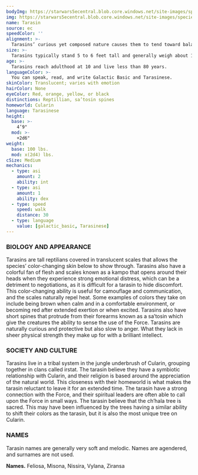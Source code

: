 ```yaml
---
bodyImg: https://starwars5ecentral.blob.core.windows.net/site-images/species/species_Tarasin.png
img: https://starwars5ecentral.blob.core.windows.net/site-images/species/species_Tarasin.png
name: Tarasin
source: ec
speedColor: ''
alignment: >-
  Tarasins’ curious yet composed nature causes them to tend toward balanced alignments, though there are exceptions.
size: >-
  Tarasins typically stand 5 to 6 feet tall and generally weigh about 130 lbs. Regardless of your position in that range, your size is Medium.
age: >-
  Tarasins reach adulthood at 10 and live less than 80 years.
languageColor: >-
  You can speak, read, and write Galactic Basic and Tarasinese. 
skinColor: Translucent; varies with emotion
hairColor: None
eyeColor: Red, orange, yellow, or black
distinctions: Reptillian, sa’tosin spines
homeworld: Cularin
language: Tarasinese
height:
  base: >-
    4’9"
  mod: >-
    +2d6"
weight:
  base: 100 lbs.
  mod: x(2d4) lbs.
cSize: Medium
mechanics:
  - type: asi
    amount: 2
    ability: int
  - type: asi
    amount: 1
    ability: dex
  - type: speed
    speed: walk
    distance: 30
  - type: language
    value: [galactic_basic, Tarasinese]
---
```

### BIOLOGY AND APPEARANCE
Tarasins are tall reptilians covered in translucent scales that allows the species’ color-changing skin below to show through. Tarasins also have a colorful fan of flesh and scales known as a kampo that opens around their heads when they experience strong emotional distress, which can be a detriment to negotiations, as it is difficult for a tarasin to hide discomfort. This color-changing ability is useful for camouflage and communication, and the scales naturally repel heat. Some examples of colors they take on include being brown when calm and in a comfortable environment, or becoming red after extended exertion or when excited. Tarasins also have short spines that protrude from their forearms known as a sa’tosin which give the creatures the ability to sense the use of the Force. Tarasins are naturally curious and protective but also slow to anger. What they lack in sheer physical strength they make up for with a brilliant intellect.

### SOCIETY AND CULTURE
Tarasins live in a tribal system in the jungle underbrush of Cularin, grouping together in clans called irstat. The tarasin believe they have a symbiotic relationship with Cularin, and their religion is based around the appreciation of the natural world. This closeness with their homeworld is what makes the tarasin reluctant to leave it for an extended time. The tarasin have a strong connection with the Force, and their spiritual leaders are often able to call upon the Force in small ways. The tarasin believe that the ch’hala tree is sacred. This may have been influenced by the trees having a similar ability to shift their colors as the tarasin, but it is also the most unique tree on Cularin.

### NAMES
Tarasin names are generally very soft and melodic. Names are agendered, and surnames are not used.

__Names.__ Feliosa, Misona, Nissira, Vylana, Ziransa



    